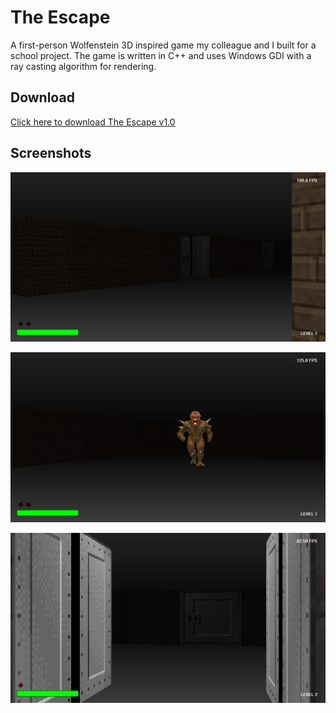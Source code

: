 # The Escape

A first-person Wolfenstein 3D inspired game my colleague and I built for a school project.
The game is written in C++ and uses Windows GDI with a ray casting algorithm for rendering.

## Download

[Click here to download The Escape v1.0](https://github.com/mirzahalilcevic/TheEscape/releases/download/v1.0/TheEscape.zip)

## Screenshots

![screenshot1](screenshots/screenshot1.png)

![screenshot2](screenshots/screenshot2.png)

![screenshot3](screenshots/screenshot3.png)
